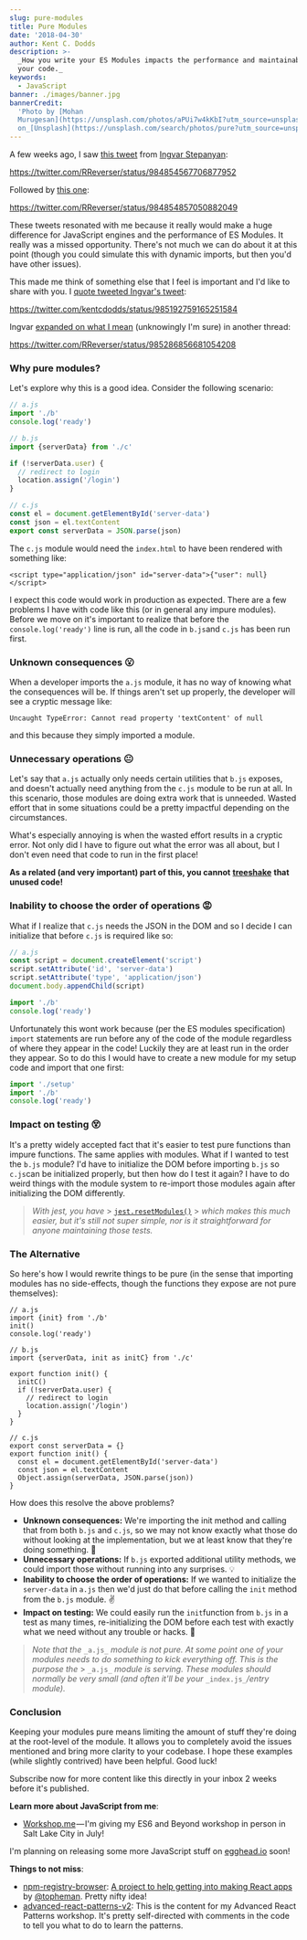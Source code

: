 ```yaml
---
slug: pure-modules
title: Pure Modules
date: '2018-04-30'
author: Kent C. Dodds
description: >-
  _How you write your ES Modules impacts the performance and maintainability of
  your code._
keywords:
  - JavaScript
banner: ./images/banner.jpg
bannerCredit:
  'Photo by [Mohan
  Murugesan](https://unsplash.com/photos/aPUi7w4kKbI?utm_source=unsplash&utm_medium=referral&utm_content=creditCopyText)
  on_[Unsplash](https://unsplash.com/search/photos/pure?utm_source=unsplash&utm_medium=referral&utm_content=creditCopyText)'
---
```


A few weeks ago, I saw
[this tweet](https://twitter.com/RReverser/status/984854567706877952) from
[Ingvar Stepanyan](https://medium.com/u/b9f26c3c865c):

https://twitter.com/RReverser/status/984854567706877952

Followed by [this one](https://twitter.com/RReverser/status/984854857050882049):

https://twitter.com/RReverser/status/984854857050882049

These tweets resonated with me because it really would make a huge difference
for JavaScript engines and the performance of ES Modules. It really was a missed
opportunity. There's not much we can do about it at this point (though you could
simulate this with dynamic imports, but then you'd have other issues).

This made me think of something else that I feel is important and I'd like to
share with you. I
[quote tweeted Ingvar's tweet](https://twitter.com/kentcdodds/status/985192759165251584):

https://twitter.com/kentcdodds/status/985192759165251584

Ingvar
[expanded on what I mean](https://twitter.com/RReverser/status/985286856681054208)
(unknowingly I'm sure) in another thread:

https://twitter.com/RReverser/status/985286856681054208

### Why pure modules?

Let's explore why this is a good idea. Consider the following scenario:

```js
// a.js
import './b'
console.log('ready')

// b.js
import {serverData} from './c'

if (!serverData.user) {
  // redirect to login
  location.assign('/login')
}

// c.js
const el = document.getElementById('server-data')
const json = el.textContent
export const serverData = JSON.parse(json)
```

The `c.js` module would need the `index.html` to have been rendered with
something like:

```
<script type="application/json" id="server-data">{"user": null}</script>
```

I expect this code would work in production as expected. There are a few
problems I have with code like this (or in general any impure modules). Before
we move on it's important to realize that before the `console.log('ready')` line
is run, all the code in `b.js`and `c.js` has been run first.

### Unknown consequences 😮

When a developer imports the `a.js` module, it has no way of knowing what the
consequences will be. If things aren't set up properly, the developer will see a
cryptic message like:

```
Uncaught TypeError: Cannot read property 'textContent' of null
```

and this because they simply imported a module.

### Unnecessary operations 😐

Let's say that `a.js` actually only needs certain utilities that `b.js` exposes,
and doesn't actually need anything from the `c.js` module to be run at all. In
this scenario, those modules are doing extra work that is unneeded. Wasted
effort that in some situations could be a pretty impactful depending on the
circumstances.

What's especially annoying is when the wasted effort results in a cryptic error.
Not only did I have to figure out what the error was all about, but I don't even
need that code to run in the first place!

**As a related (and very important) part of this, you cannot**
[**treeshake**](https://developer.mozilla.org/en-US/docs/Glossary/Tree_shaking)
**that unused code!**

### Inability to choose the order of operations 😡

What if I realize that `c.js` needs the JSON in the DOM and so I decide I can
initialize that before `c.js` is required like so:

```js
// a.js
const script = document.createElement('script')
script.setAttribute('id', 'server-data')
script.setAttribute('type', 'application/json')
document.body.appendChild(script)

import './b'
console.log('ready')
```

Unfortunately this wont work because (per the ES modules specification) `import`
statements are run before any of the code of the module regardless of where they
appear in the code! Luckily they are at least run in the order they appear. So
to do this I would have to create a new module for my setup code and import that
one first:

```js
import './setup'
import './b'
console.log('ready')
```

### Impact on testing 😵

It's a pretty widely accepted fact that it's easier to test pure functions than
impure functions. The same applies with modules. What if I wanted to test the
`b.js` module? I'd have to initialize the DOM before importing `b.js` so
`c.js`can be initialized properly, but then how do I test it again? I have to do
weird things with the module system to re-import those modules again after
initializing the DOM differently.

> _With jest, you have_ >
> [`jest.resetModules()`](https://facebook.github.io/jest/docs/en/jest-object.html#jestresetmodules) >
> _which makes this much easier, but it's still not super simple, nor is it
> straightforward for anyone maintaining those tests._

### The Alternative

So here's how I would rewrite things to be pure (in the sense that importing
modules has no side-effects, though the functions they expose are not pure
themselves):

```
// a.js
import {init} from './b'
init()
console.log('ready')

// b.js
import {serverData, init as initC} from './c'

export function init() {
  initC()
  if (!serverData.user) {
    // redirect to login
    location.assign('/login')
  }
}

// c.js
export const serverData = {}
export function init() {
  const el = document.getElementById('server-data')
  const json = el.textContent
  Object.assign(serverData, JSON.parse(json))
}
```

How does this resolve the above problems?

- **Unknown consequences:** We're importing the init method and calling that
  from both `b.js` and `c.js`, so we may not know exactly what those do without
  looking at the implementation, but we at least know that they're doing
  something. 💯
- **Unnecessary operations:** If `b.js` exported additional utility methods, we
  could import those without running into any surprises. 💡
- **Inability to choose the order of operations:** If we wanted to initialize
  the `server-data` in `a.js` then we'd just do that before calling the `init`
  method from the `b.js` module. ✌️
- **Impact on testing:** We could easily run the `init`function from `b.js` in a
  test as many times, re-initializing the DOM before each test with exactly what
  we need without any trouble or hacks. 🎉

> _Note that the_ `_a.js_` _module is not pure. At some point one of your
> modules needs to do something to kick everything off. This is the purpose
> the_ > `_a.js_` _module is serving. These modules should normally be very
> small (and often it'll be your_ `_index.js_`_/entry module)._

### Conclusion

Keeping your modules pure means limiting the amount of stuff they're doing at
the root-level of the module. It allows you to completely avoid the issues
mentioned and bring more clarity to your codebase. I hope these examples (while
slightly contrived) have been helpful. Good luck!

<figcaption>
  Subscribe now for more content like this directly in your inbox 2 weeks before
  it's published.
</figcaption>

**Learn more about JavaScript from me**:

- [Workshop.me](https://workshop.me/2018-07-es6?a=kent) — I'm giving my ES6 and
  Beyond workshop in person in Salt Lake City in July!

I'm planning on releasing some more JavaScript stuff on
[egghead.io](http://egghead.io/) soon!

**Things to not miss**:

- [npm-registry-browser](https://topheman.github.io/npm-registry-browser):
  [A project to help getting into making React apps](http://dev.topheman.com/project-to-help-getting-into-making-react-apps/)
  by [@topheman](https://twitter.com/topheman). Pretty nifty idea!
- [advanced-react-patterns-v2](https://github.com/kentcdodds/advanced-react-patterns-v2):
  This is the content for my Advanced React Patterns workshop. It's pretty
  self-directed with comments in the code to tell you what to do to learn the
  patterns.
